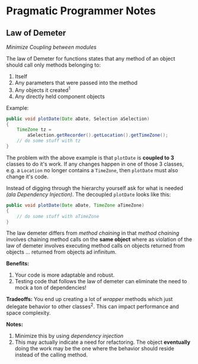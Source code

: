 # Pragmatic Programmer Notes

## Law of Demeter

*Minimize Coupling between modules*

The law of Demeter for functions states that any method of an object should call only methods belonging to:

1. Itself
2. Any parameters that were passed into the method
3. Any objects it created<sup>1</sup>
4. Any directly held component objects

Example:

~~~java
public void plotDate(Date aDate, Selection aSelection)
{
	TimeZone tz = 
		aSelection.getRecorder().getLocation().getTimeZone();
	// do some stuff with tz
}
~~~

The problem with the above example is that `plotDate` is **coupled to 3** classes to do it's work. If any changes happen in one of those 3 classes, e.g. a `Location` no longer contains a `TimeZone`, then `plotDate` must also change it's code. 

Instead of digging through the hierarchy yourself ask for what is needed *(ala Dependency Injection)*. The decoupled `plotDate` looks like this:

~~~java
public void plotDate(Date aDate, TimeZone aTimeZone)
{
	// do some stuff with aTimeZone
}
~~~

The law demeter differs from *method chaining* in that *method chaining* involves chaining method calls on the **same object** where as violation of the law of demeter involves executing method calls on objects returned from objects ... returned from objects ad infinitum.

**Benefits:** 

1. Your code is more adaptable and robust.
2. Testing code that follows the law of demeter can eliminate the need to mock a ton of dependencies!

**Tradeoffs:** You end up creating a lot of *wrapper* methods which just delegate behavior to other classes<sup>2</sup>. This can impact performance and space complexity. 


**Notes:**

1. Minimize this by using *dependency injection*
2. This may actually indicate a need for refactoring. The object **eventually** doing the work may be the one where the behavior should reside instead of the calling method.
